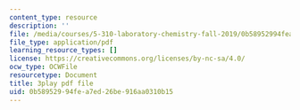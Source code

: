 ```yaml
---
content_type: resource
description: ''
file: /media/courses/5-310-laboratory-chemistry-fall-2019/0b58952994fea7ed26be916aa0310b15_J23egLCM2tc.pdf
file_type: application/pdf
learning_resource_types: []
license: https://creativecommons.org/licenses/by-nc-sa/4.0/
ocw_type: OCWFile
resourcetype: Document
title: 3play pdf file
uid: 0b589529-94fe-a7ed-26be-916aa0310b15
---
```

